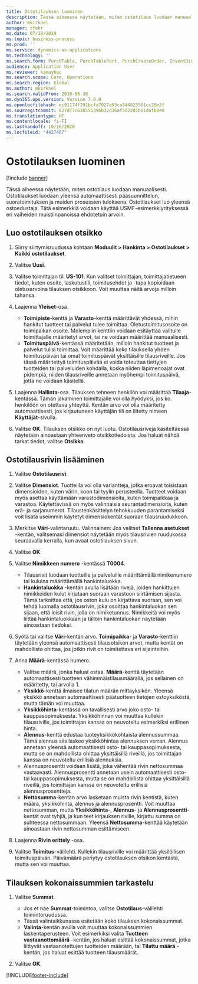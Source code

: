 ```yaml
---
title: Ostotilauksen luominen
description: Tässä aiheessa näytetään, miten ostotilaus luodaan manuaalisesti.
author: mkirknel
manager: tfehr
ms.date: 07/18/2019
ms.topic: business-process
ms.prod: ''
ms.service: dynamics-ax-applications
ms.technology: ''
ms.search.form: PurchTable, PurchTablePart, PurchCreateOrder, InventDimParmFixed, InventItemIdLookupPurchase, InventProductDimensionLookup, PurchTotals
audience: Application User
ms.reviewer: kamaybac
ms.search.scope: Core, Operations
ms.search.region: Global
ms.author: mkirknel
ms.search.validFrom: 2016-06-30
ms.dyn365.ops.version: Version 7.0.0
ms.openlocfilehash: ec91174f291bcfa7027a93ca344823561cc29e3f
ms.sourcegitcommit: 827d77c638555396b32d36af5d22d1b61dafb0e8
ms.translationtype: HT
ms.contentlocale: fi-FI
ms.lasthandoff: 10/16/2020
ms.locfileid: "4427467"
---
```

# <a name="create-a-purchase-order"></a>Ostotilauksen luominen

[!include [banner](../../includes/banner.md)]

Tässä aiheessa näytetään, miten ostotilaus luodaan manuaalisesti. Ostotilaukset luodaan yleensä automaattisesti pääsuunnittelun, suoratoimituksen ja muiden prosessien tuloksena. Ostotilaukset luo yleensä ostoedustaja. Tätä esimerkkiä voidaan käyttää USMF-esimerkkiyrityksessä eri vaiheiden muistiinpanoissa ehdotetuin arvoin.


## <a name="create-the-purchase-order-header"></a>Luo ostotilauksen otsikko
1. Siirry siirtymisruudussa kohtaan **Moduulit > Hankinta > Ostotilaukset > Kaikki ostotilaukset**.
2. Valitse **Uusi**.
3. Valitse toimittajan tili **US-101**. Kun valitset toimittajan, toimittajatietueen tiedot, kuten osoite, laskutustili, toimitusehdot ja -tapa kopioidaan oletusarvoina tilauksen otsikkoon. Voit muuttaa näitä arvoja milloin tahansa.  
4. Laajenna **Yleiset**-osa.

    - **Toimipiste**-kenttä ja **Varasto**-kenttä määrittävät yhdessä, mihin hankitut tuotteet tai palvelut tulee toimittaa. Oletustoimitusosoite on toimipaikan osoite. Molempiin kenttiin voidaan esitäyttää valitulle toimittajalle määritetyt arvot, tai ne voidaan määrittää manuaalisesti.  
    - **Toimituspäivä**-kentässä määritetään, milloin hankitut tuotteet ja palvelut tulisi toimittaa. Voit määrittää koko tilauksella yhden toimituspäivän tai omat toimituspäivät yksittäisille tilausriveille. Jos tässä määritettyä toimituspäivää ei voida toteuttaa tiettyjen tuotteiden tai palveluiden kohdalla, koska niiden läpimenoajat ovat pidempiä, niiden tilausriveille annetaan myöhempi toimituspäivä, jotta ne voidaan käsitellä.  

5. Laajenna **Hallinta**-osa. Tilauksen tehneen henkilön voi määrittää **Tilaaja**-kentässä. Tämän jakaminen toimittajalle voi olla hyödyksi, jos ko. henkilöön on otettava yhteyttä. Kentän arvo voi olla määritetty automaattisesti, jos kirjautuneen käyttäjän tili on liitetty nimeen **Käyttäjät**-sivulla.  
6. Valitse **OK**. Tilauksen otsikko on nyt luotu. Ostotilausrivejä käsiteltäessä näytetään ainoastaan yhteenveto otsikkotiedoista. Jos haluat nähdä tarkat tiedot, valitse **Otsikko**.  

## <a name="add-a-purchase-order-line"></a>Ostotilausrivin lisääminen
1. Valitse **Ostotilausrivi**.
2. Valitse **Dimensiot**. Tuotteilla voi olla variantteja, jotka eroavat toisistaan dimensioiden, kuten värin, koon tai tyylin perusteella. Tuotteet voidaan myös asettaa käyttämään varastodimensioita, kuten toimipaikkaa ja varastoa. Käytettävissä on myös valinnaisia seurantadimensioita, kuten erä- ja sarjanumerot. Tilaustenkäsittelyn tehokkuuden parantamiseksi voit lisätä useimmin käytetyt dimensiokentät suoraan tilausruudukkoon.  
3. Merkitse **Väri**-valintaruutu. Valinnainen: Jos valitset **Tallenna asetukset** -kentän, valitsemasi dimensiot näytetään myös tilausrivien ruudukossa seuraavalla kerralla, kun avaat ostotilauksen sivun.  
4. Valitse **OK**.
5. Valitse **Nimikkeen numero** -kentässä **T0004**.

    - Tilausrivit luodaan tuotteille ja palveluille määrittämällä nimikenumero tai kuluina määrittämällä hankintaluokka. 
    - **Hankintaluokka** -kentän avulla lisätään rivejä, joiden hankittujen nimikkeiden kulut kirjataan suoraan varastoon siirtämisen sijasta. Tämä tarkoittaa että, jos oston kulu on kirjattava suoraan, sen voi tehdä luomalla ostotilausrivin, joka osoittaa hankintaluokan sen sijaan, että loisit rivin, jolla on nimiketunnus. Nimikkeitä voi myös liittää hankintaluokkaan ja tällöin hankintaluokan näytetään ainoastaan tiedoksi.  

6. Syötä tai valitse **Väri**-kentän arvo. **Toimipaikka**- ja **Varasto**-kenttiin täytetään yleensä automaattisesti tilausotsikon arvot, mutta kentät on mahdollista ohittaa, jos jotkin rivit on toimitettava eri sijainteihin.  
7. Anna **Määrä**-kentässä numero.

    - Valitse määrä, jonka haluat ostaa. **Määrä**-kenttä täytetään automaattisesti tuotteen vähimmäistilausmäärällä, jos sellainen on määritetty, tai arvolla 1.  
    - **Yksikkö**-kenttä ilmaisee tilatun määrän mittayksikön. Yleensä yksikkö annetaan automaattisesti päätuotteen tietojen ostoyksiköstä, mutta tämän voi muuttaa.  
    - **Yksikköhinta**-kentässä on tavallisesti arvo joko osto- tai kauppasopimuksesta. Yksikköhinnan voi muuttaa kullekin tilausriville, jos toimittajan kanssa on neuvoteltu esimerkiksi erillinen hinta.  
    - **Alennus**-kenttä edustaa tuoteyksikkökohtaista alennussummaa. Tämä alennus siis laskee yksikköhintaa alennuksen verran. Alennus annetaan yleensä automaattisesti osto- tai kauppasopimuksesta, mutta se on mahdollista ohittaa yksittäisillä riveillä, jos toimittajan kanssa on neuvoteltu erillisiä alennuksia.  
    - Alennusprosentti voidaan lisätä, joka vähentää rivin nettosummaa vastaavasti. Alennusprosentti annetaan usein automaattisesti osto- tai kauppasopimuksesta, mutta se on mahdollista ohittaa yksittäisillä riveillä, jos toimittajan kanssa on neuvoteltu erillisiä alennusprosentteja.  
    - **Nettosumma**-kentän arvo lasketaan muista rivin kentistä, kuten määrä, yksikköhinta, alennus ja alennusprosentti. Voit muuttaa nettosumman, mutta **Yksikköhinta**-, **Alennus**- ja **Alennusprosentti**-kentät ovat tyhjiä, ja kun teet kirjauksen riville, kirjattu summa on suhteessa nettosummaan. Yleensä **Nettosumma**-kenttää käytetään ainoastaan rivin nettosumman esittämiseen.  

8. Laajenna **Rivin erittely** -osa.
9. Valitse **Toimitus**-välilehti. Kullekin tilausriville voi määrittää yksilöllisen toimituspäivän. Päivämäärä periytyy ostotilauksen otsikon kentästä, mutta sen voi muuttaa.  

## <a name="review-order-totals"></a>Tilauksen kokonaissummien tarkastelu
1. Valitse **Summat**.

    - Jos et näe **Summat**-toimintoa, valitse **Ostotilaus**-välilehti toimintoruudussa.  
    - Tässä valintaikkunassa esitetään koko tilauksen kokonaissummat.  
    - **Valinta**-kentän avulla voit muuttaa kokonaissummien laskentaperusteen. Voit esimerkiksi valita **Tuotteen vastaanottomäärä** -kentän, jos haluat esittää kokonaissummat, jotka liittyvät vastaanotettujen tuotteiden määrään, tai **Tilattu määrä** -kentän, jos haluat esittää tuotteen tilausmäärät.  

2. Valitse **OK**.



[!INCLUDE[footer-include](../../../includes/footer-banner.md)]